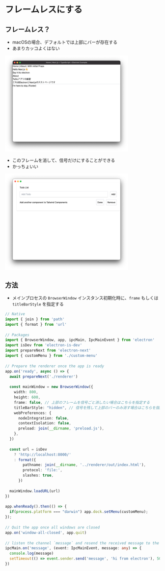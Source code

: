 # フレームレスにする
## フレームレス？
- macOSの場合、デフォルトでは上部にバーが存在する
- あまりカッコよくはない

<img src="./frame.png" width=400>

- このフレームを消して、信号だけにすることができる
- かっちょいい

<img src="./frameless.png" width=400>

## 方法
- メインプロセスの `BrowserWindow` インスタンス初期化時に、`frame` もしくは `titleBarStyle` を指定する

```ts
// Native
import { join } from 'path'
import { format } from 'url'

// Packages
import { BrowserWindow, app, ipcMain, IpcMainEvent } from 'electron'
import isDev from 'electron-is-dev'
import prepareNext from 'electron-next'
import { customMenu } from './custom-menu'

// Prepare the renderer once the app is ready
app.on('ready', async () => {
  await prepareNext('./renderer')

  const mainWindow = new BrowserWindow({
    width: 800,
    height: 600,
    frame: false, // 上部のフレームを信号ごと消したい場合はこちらを指定する
    titleBarStyle: "hidden", // 信号を残して上部のバーのみ消す場合はこちらを指定する
    webPreferences: {
      nodeIntegration: false,
      contextIsolation: false,
      preload: join(__dirname, 'preload.js'),
    },
  })

  const url = isDev
    ? 'http://localhost:8000/'
    : format({
        pathname: join(__dirname, '../renderer/out/index.html'),
        protocol: 'file:',
        slashes: true,
      })

  mainWindow.loadURL(url)
})

app.whenReady().then(() => {
  if(process.platform === "darwin") app.dock.setMenu(customMenu);
});

// Quit the app once all windows are closed
app.on('window-all-closed', app.quit)

// listen the channel `message` and resend the received message to the renderer process
ipcMain.on('message', (event: IpcMainEvent, message: any) => {
  console.log(message)
  setTimeout(() => event.sender.send('message', 'hi from electron'), 500)
})

```

<!-- ## ウインドウをドラッグ可能にする
- このままだと、ウインドウをドラッグで動かすことができない
- そのためには、... (編集中) -->